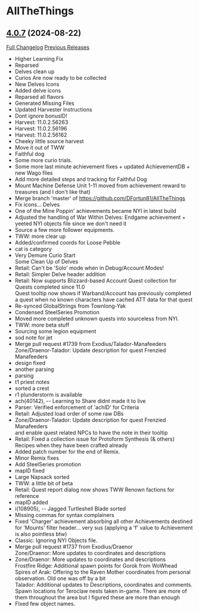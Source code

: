 # AllTheThings

## [4.0.7](https://github.com/DFortun81/AllTheThings/tree/4.0.7) (2024-08-22)
[Full Changelog](https://github.com/DFortun81/AllTheThings/compare/4.0.6...4.0.7) [Previous Releases](https://github.com/DFortun81/AllTheThings/releases)

- Higher Learning Fix  
- Reparsed  
- Delves clean up  
- Curios Are now ready to be collected  
- New Delves Icons  
- Added delve icons  
- Reparsed all flavors  
- Generated Missing Files  
- Updated Harvester Instructions  
- Dont ignore bonusID!  
- Harvest: 11.0.2.56263  
- Harvest: 11.0.2.56196  
- Harvest: 11.0.2.56162  
- Cheeky little source harvest  
- Move it out of TWW  
- Faithful dog  
- Some more curio trials.  
- Some more last minute achievement fixes + updated AchievementDB + new Wago files  
- Add more detailed steps and tracking for Faithful Dog  
- Mount Machine Defense Unit 1-11 moved from achievement reward to treasures (and I don't like that)  
- Merge branch 'master' of https://github.com/DFortun81/AllTheThings  
- Fix icons... Delves  
- One of the Mine Poppin' achievements became NYI in latest build  
- Adjusted the handling of War Within Delves: Endgame achievement + yeeted NYI objects file since we don't need it  
- Source a few more follower equipments.  
- TWW: more clear up  
- Added/confirmed coords for Loose Pebble  
- cat is category  
- Very Demure Curio Start  
    Some Clean Up of Delves  
- Retail: Can't be 'Solo' mode when in Debug/Account Modes!  
- Retail: Simpler Delve header addition  
- Retail: Now supports Blizzard-based Account Quest collection for Quests completed since 11.0  
    Quest tooltip now shows if Warband/Account has previously completed a quest when no known characters have cached ATT data for that quest  
- Re-synced GlobalStrings from Townlong-Yak  
- Condensed SteelSeries Promotion  
- Moved more completed unknown quests into sourceless from NYI.  
- TWW: more beta stuff  
- Sourcing some legion equipment  
- sod note for jet  
- Merge pull request #1739 from Exodius/Talador-Manafeeders  
    Zone/Draenor-Talador: Update description for quest Frenzied Manafeeders  
- design fixed  
- another parsing  
- parsing  
- t1 priest notes  
- sorted a crest  
- r1 plunderstorm is available  
- ach(40142), -- Learning to Share didnt made it to  live  
- Parser: Verified enforcement of 'achID' for Criteria  
- Retail: Adjusted load order of some raw DBs  
- Zone/Draenor-Talador: Update description for quest Frenzied Manafeeders  
    and enable quest related NPCs to have the note in their tooltip  
- Retail: Fixed a collection issue for Protoform Synthesis (& others) Recipes when they have been crafted already  
- Added patch number for the end of Remix.  
- Minor Remix fixes  
- Add SteelSeries promotion  
- mapID fixed  
- Large Napsack sorted  
- TWW: a little bit of beta  
- Retail: Quest report dialog now shows TWW Renown factions for reference  
- mapID added  
- i(108905), -- Jagged Turtleshell Blade sorted  
- Missing commas for syntax complainers  
- Fixed 'Charger' achievement absorbing all other Achievements destined for 'Mounts' filter header... very sus (applying a 'f' value to Achievement is also pointless btw)  
- Classic: Ignoring NYI Objects file.  
- Merge pull request #1737 from Exodius/Draenor  
    Zone/Draenor: More updates to coordinates and descriptions  
- Zone/Draenor: More updates to coordinates and descriptions  
    Frostfire Ridge: Additional spawn points for Gorok from WoWhead  
    Spires of Arak: Offering to the Raven Mother coordinates from personal observation. Old one was off by a bit  
    Talador: Additional updates to Descriptions, coordinates and comments. Spawn locations for Teroclaw nests taken in-game. There are more of them throughout the area but I figured these are more than enough  
- FIxed few object names.  
